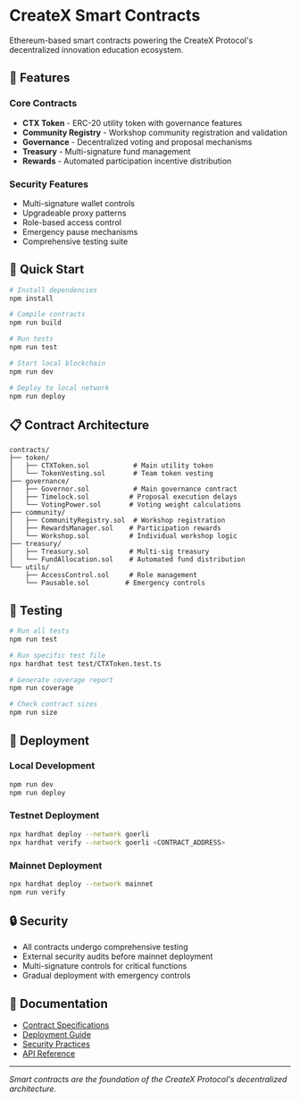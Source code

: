 # CreateX Smart Contracts

Ethereum-based smart contracts powering the CreateX Protocol's decentralized innovation education ecosystem.

## 🔧 Features

### Core Contracts
- **CTX Token** - ERC-20 utility token with governance features
- **Community Registry** - Workshop community registration and validation
- **Governance** - Decentralized voting and proposal mechanisms
- **Treasury** - Multi-signature fund management
- **Rewards** - Automated participation incentive distribution

### Security Features
- Multi-signature wallet controls
- Upgradeable proxy patterns
- Role-based access control
- Emergency pause mechanisms
- Comprehensive testing suite

## 🚀 Quick Start

```bash
# Install dependencies
npm install

# Compile contracts
npm run build

# Run tests
npm run test

# Start local blockchain
npm run dev

# Deploy to local network
npm run deploy
```

## 📋 Contract Architecture

```
contracts/
├── token/
│   ├── CTXToken.sol           # Main utility token
│   └── TokenVesting.sol       # Team token vesting
├── governance/
│   ├── Governor.sol           # Main governance contract
│   ├── Timelock.sol          # Proposal execution delays
│   └── VotingPower.sol       # Voting weight calculations
├── community/
│   ├── CommunityRegistry.sol  # Workshop registration
│   ├── RewardsManager.sol    # Participation rewards
│   └── Workshop.sol          # Individual workshop logic
├── treasury/
│   ├── Treasury.sol          # Multi-sig treasury
│   └── FundAllocation.sol    # Automated fund distribution
└── utils/
    ├── AccessControl.sol     # Role management
    └── Pausable.sol         # Emergency controls
```

## 🧪 Testing

```bash
# Run all tests
npm run test

# Run specific test file
npx hardhat test test/CTXToken.test.ts

# Generate coverage report
npm run coverage

# Check contract sizes
npm run size
```

## 🚀 Deployment

### Local Development
```bash
npm run dev
npm run deploy
```

### Testnet Deployment
```bash
npx hardhat deploy --network goerli
npx hardhat verify --network goerli <CONTRACT_ADDRESS>
```

### Mainnet Deployment
```bash
npx hardhat deploy --network mainnet
npm run verify
```

## 🔒 Security

- All contracts undergo comprehensive testing
- External security audits before mainnet deployment
- Multi-signature controls for critical functions
- Gradual deployment with emergency controls

## 📄 Documentation

- [Contract Specifications](./docs/contracts/)
- [Deployment Guide](./docs/deployment.md)
- [Security Practices](./docs/security.md)
- [API Reference](./docs/api.md)

---

*Smart contracts are the foundation of the CreateX Protocol's decentralized architecture.*
